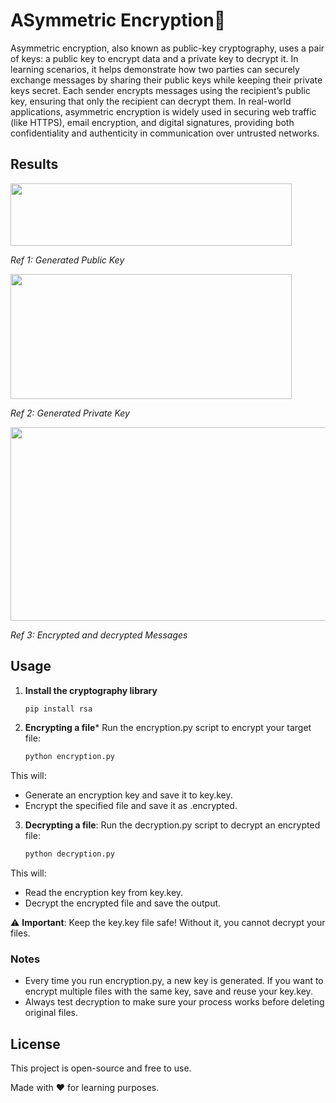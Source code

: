 # ASymmetric Encryption🔐

Asymmetric encryption, also known as public-key cryptography, uses a pair of keys: a public key to encrypt data and a private key to decrypt it. In learning scenarios, it helps demonstrate how two parties can securely exchange messages by sharing their public keys while keeping their private keys secret. Each sender encrypts messages using the recipient’s public key, ensuring that only the recipient can decrypt them. 
In real-world applications, asymmetric encryption is widely used in securing web traffic (like HTTPS), email encryption, and digital signatures, providing both confidentiality and authenticity in communication over untrusted networks.
## Results
<img src="https://github.com/user-attachments/assets/28069cc8-fbcb-4838-b619-142eabe69a2d" width="450" height="100"/>

*Ref 1: Generated Public Key*

<img src="https://github.com/user-attachments/assets/142d8825-edca-4aa6-96d3-c026788aa42f" width="450" height="200"/>

*Ref 2: Generated Private Key*

<img src="https://github.com/user-attachments/assets/343cadde-e845-4a48-9464-3ffd517bbcc2" width="590" height="310"/>

*Ref 3: Encrypted and decrypted Messages*


## Usage 
1. **Install the cryptography library**
   ```sh
   pip install rsa
   
2. **Encrypting a file***
   Run the encryption.py script to encrypt your target file:
   ```sh
   python encryption.py
 This will:
 - Generate an encryption key and save it to key.key.
 - Encrypt the specified file and save it as <filename>.encrypted.
  
3. **Decrypting a file**:
   Run the decryption.py script to decrypt an encrypted file:
   ```sh
   python decryption.py
 This will:
 - Read the encryption key from key.key.
 - Decrypt the encrypted file and save the output.

⚠️ **Important**:
Keep the key.key file safe! Without it, you cannot decrypt your files.

### Notes
- Every time you run encryption.py, a new key is generated. If you want to encrypt multiple files with the same key, save and reuse your key.key.
- Always test decryption to make sure your process works before deleting original files.

## License
This project is open-source and free to use.

Made with ❤️ for learning purposes.








